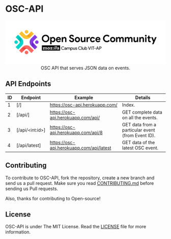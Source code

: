 # OSC-API

<p align="center">
    <a href="https://github.com/Open-Source-Community-VIT-AP/OSC-API"><img src="assets/Long_logo.png" alt="Logo" border="0"></a>
    <br>OSC API that serves JSON data on events.
</p>

## API Endpoints

| ID  | Endpoint         | Example                                  | Details                                           |
| --- | ---------------- | ---------------------------------------- | ------------------------------------------------- |
| 1   | [/]              | https://osc-api.herokuapp.com/           | Index.                                            |
| 2   | [/api/]          | https://osc-api.herokuapp.com/api/       | GET complete data on all the events.              |
| 3   | [/api/\<int:id>] | https://osc-api.herokuapp.com/api/8      | GET data from a particular event (from Event ID). |
| 4   | [/api/latest]    | https://osc-api.herokuapp.com/api/latest | GET data of the latest OSC event.                 |


## Contributing 

To contribute to OSC-API, fork the repository, create a new branch and send us a pull request. Make sure you read [CONTRIBUTING.md](https://github.com/Open-Source-Community-VIT-AP/OSC-API/blob/main/.github/CONTRIBUTING.md) before sending us Pull requests. 

Also, thanks for contributing to Open-source!

## License 

OSC-API is under The MIT License. Read the [LICENSE](https://github.com/Open-Source-Community-VIT-AP/OSC-API/blob/main/LICENSE) file for more information.